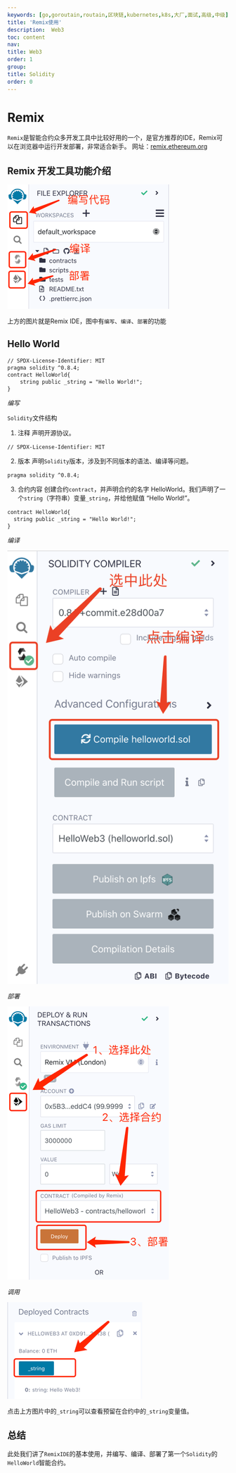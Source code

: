 ```yaml
---
keywords: [go,goroutain,routain,区块链,kubernetes,k8s,大厂,面试,高级,中级]
title: 'Remix使用'
description:  Web3
toc: content
nav:
title: Web3
order: 1
group:
title: Solidity
order: 0
---
```


# Remix

`Remix`是智能合约众多开发工具中比较好用的一个，是官方推荐的IDE，Remix可以在浏览器中运行开发部署，非常适合新手。
网址：[remix.ethereum.org](https://remix.ethereum.org)

## Remix 开发工具功能介绍

<img src="../../public/remix_ide.png" alt="remix ide"/>

上方的图片就是Remix IDE，图中有`编写`、`编译`、`部署`的功能

## Hello World

```solidity
// SPDX-License-Identifier: MIT
pragma solidity ^0.8.4;
contract HelloWorld{
    string public _string = "Hello World!";
}
```

*编写*

`Solidity`文件结构

1. 注释 声明开源协议。

```
// SPDX-License-Identifier: MIT
```

2. 版本 声明`Solidity`版本，涉及到不同版本的语法、编译等问题。

```
pragma solidity ^0.8.4;
```

3. 合约内容 创建合约`contract`，并声明合约的名字 HelloWorld。我们声明了一个`string`（字符串）变量`_string`，并给他赋值 “Hello
   World!”。

```
contract HelloWorld{
  string public _string = "Hello World!";
}
```  

*编译*

<img src="../../public/remix_compile.png" alt="remix ide"/>

*部署*

<img src="../../public/remix_deploy.png" alt="remix ide"/>

*调用*

<img src="../../public/remix_use.png" alt="remix ide"/>

点击上方图片中的`_string`可以查看预留在合约中的`_string`变量值。

## 总结
此处我们讲了`RemixIDE`的基本使用，并编写、编译、部署了第一个`Solidity`的`HelloWorld`智能合约。






